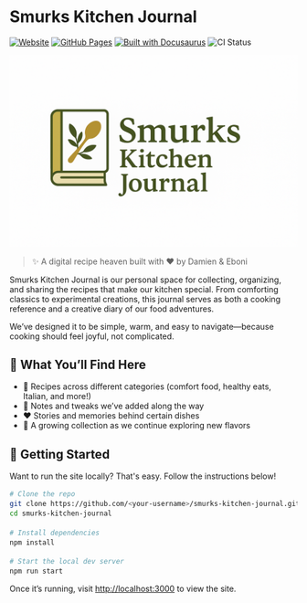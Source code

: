 # Smurks Kitchen Journal

[![Website](https://img.shields.io/website?url=https%3A%2F%2Fsmurkskitchen.com&label=Live%20Site&style=flat-square&logo=github)](https://kitchen.damienjburks.com)
[![GitHub Pages](https://img.shields.io/badge/Hosted%20on-GitHub%20Pages-222?style=flat-square&logo=github)](https://pages.github.com/)
[![Built with Docusaurus](https://img.shields.io/badge/Built%20with-Docusaurus-3A2E8C?style=flat-square&logo=docusaurus)](https://docusaurus.io)
![CI Status](https://img.shields.io/github/actions/workflow/status/damienjburks/personal-website/deploy.yml?style=flat-square)

![Logo](./static/img/logo.png)

> ✨ A digital recipe heaven built with :heart: by Damien & Eboni

Smurks Kitchen Journal is our personal space for collecting, organizing, and sharing the recipes that make our kitchen special. From comforting classics to experimental creations, this journal serves as both a cooking reference and a creative diary of our food adventures.

We’ve designed it to be simple, warm, and easy to navigate—because cooking should feel joyful, not complicated.

## 🍴 What You’ll Find Here

- 🍲 Recipes across different categories (comfort food, healthy eats, Italian, and more!)
- 📝 Notes and tweaks we’ve added along the way
- ❤️ Stories and memories behind certain dishes
- 📖 A growing collection as we continue exploring new flavors

## 🚀 Getting Started

Want to run the site locally? That's easy. Follow the instructions below!

```bash
# Clone the repo
git clone https://github.com/<your-username>/smurks-kitchen-journal.git
cd smurks-kitchen-journal

# Install dependencies
npm install

# Start the local dev server
npm run start
```

Once it’s running, visit [http://localhost:3000](http://localhost:3000) to view the site.
